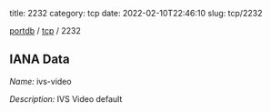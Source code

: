 title: 2232
category: tcp
date: 2022-02-10T22:46:10
slug: tcp/2232

[portdb](/) / [tcp](/category/tcp.html) / 2232


## IANA Data

_Name:_ ivs-video

_Description:_ IVS Video default

